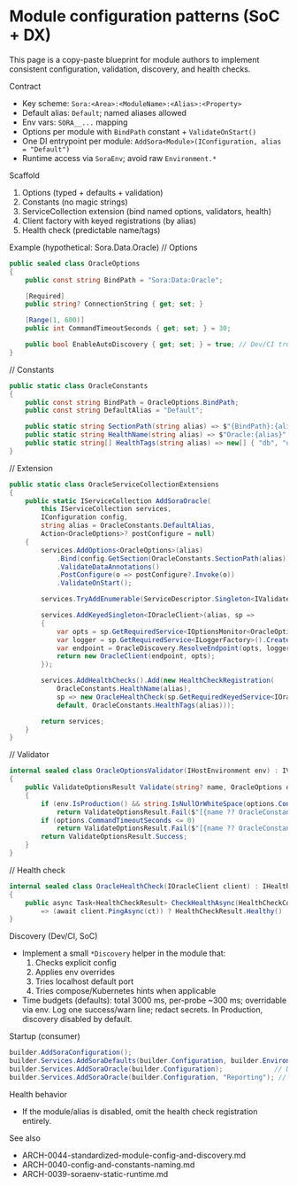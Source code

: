 ﻿# Module configuration patterns (SoC + DX)

This page is a copy-paste blueprint for module authors to implement consistent configuration, validation, discovery, and health checks.

Contract
- Key scheme: `Sora:<Area>:<ModuleName>:<Alias>:<Property>`
- Default alias: `Default`; named aliases allowed
- Env vars: `SORA__...` mapping
- Options per module with `BindPath` constant + `ValidateOnStart()`
- One DI entrypoint per module: `AddSora<Module>(IConfiguration, alias = "Default")`
- Runtime access via `SoraEnv`; avoid raw `Environment.*`

Scaffold
1) Options (typed + defaults + validation)
2) Constants (no magic strings)
3) ServiceCollection extension (bind named options, validators, health)
4) Client factory with keyed registrations (by alias)
5) Health check (predictable name/tags)

Example (hypothetical: Sora.Data.Oracle)
// Options
```csharp
public sealed class OracleOptions
{
    public const string BindPath = "Sora:Data:Oracle";

    [Required]
    public string? ConnectionString { get; set; }

    [Range(1, 600)]
    public int CommandTimeoutSeconds { get; set; } = 30;

    public bool EnableAutoDiscovery { get; set; } = true; // Dev/CI true; Prod false
}
```

// Constants
```csharp
public static class OracleConstants
{
    public const string BindPath = OracleOptions.BindPath;
    public const string DefaultAlias = "Default";

    public static string SectionPath(string alias) => $"{BindPath}:{alias}";
    public static string HealthName(string alias) => $"Oracle:{alias}";
    public static string[] HealthTags(string alias) => new[] { "db", "oracle", alias };
}
```

// Extension
```csharp
public static class OracleServiceCollectionExtensions
{
    public static IServiceCollection AddSoraOracle(
        this IServiceCollection services,
        IConfiguration config,
        string alias = OracleConstants.DefaultAlias,
        Action<OracleOptions>? postConfigure = null)
    {
        services.AddOptions<OracleOptions>(alias)
            .Bind(config.GetSection(OracleConstants.SectionPath(alias)))
            .ValidateDataAnnotations()
            .PostConfigure(o => postConfigure?.Invoke(o))
            .ValidateOnStart();

        services.TryAddEnumerable(ServiceDescriptor.Singleton<IValidateOptions<OracleOptions>, OracleOptionsValidator>());

        services.AddKeyedSingleton<IOracleClient>(alias, sp =>
        {
            var opts = sp.GetRequiredService<IOptionsMonitor<OracleOptions>>().Get(alias);
            var logger = sp.GetRequiredService<ILoggerFactory>().CreateLogger("Oracle");
            var endpoint = OracleDiscovery.ResolveEndpoint(opts, logger); // implement discovery per module
            return new OracleClient(endpoint, opts);
        });

        services.AddHealthChecks().Add(new HealthCheckRegistration(
            OracleConstants.HealthName(alias),
            sp => new OracleHealthCheck(sp.GetRequiredKeyedService<IOracleClient>(alias)),
            default, OracleConstants.HealthTags(alias)));

        return services;
    }
}
```

// Validator
```csharp
internal sealed class OracleOptionsValidator(IHostEnvironment env) : IValidateOptions<OracleOptions>
{
    public ValidateOptionsResult Validate(string? name, OracleOptions options)
    {
        if (env.IsProduction() && string.IsNullOrWhiteSpace(options.ConnectionString))
            return ValidateOptionsResult.Fail($"[{name ?? OracleConstants.DefaultAlias}] ConnectionString is required in Production.");
        if (options.CommandTimeoutSeconds <= 0)
            return ValidateOptionsResult.Fail($"[{name ?? OracleConstants.DefaultAlias}] CommandTimeoutSeconds must be > 0.");
        return ValidateOptionsResult.Success;
    }
}
```

// Health check
```csharp
internal sealed class OracleHealthCheck(IOracleClient client) : IHealthCheck
{
    public async Task<HealthCheckResult> CheckHealthAsync(HealthCheckContext context, CancellationToken ct = default)
        => (await client.PingAsync(ct)) ? HealthCheckResult.Healthy() : HealthCheckResult.Unhealthy("Oracle ping failed");
}
```

Discovery (Dev/CI, SoC)
- Implement a small `*Discovery` helper in the module that:
  1) Checks explicit config
  2) Applies env overrides
  3) Tries localhost default port
  4) Tries compose/Kubernetes hints when applicable
- Time budgets (defaults): total 3000 ms, per-probe ~300 ms; overridable via env. Log one success/warn line; redact secrets. In Production, discovery disabled by default.

Startup (consumer)
```csharp
builder.AddSoraConfiguration();
builder.Services.AddSoraDefaults(builder.Configuration, builder.Environment);
builder.Services.AddSoraOracle(builder.Configuration);             // Default
builder.Services.AddSoraOracle(builder.Configuration, "Reporting"); // Named alias
```

Health behavior
- If the module/alias is disabled, omit the health check registration entirely.

See also
- ARCH-0044-standardized-module-config-and-discovery.md
- ARCH-0040-config-and-constants-naming.md
- ARCH-0039-soraenv-static-runtime.md
